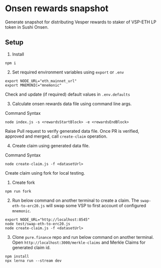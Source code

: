 # Onsen rewards snapshot

Generate snapshot for distributing Vesper rewards to staker of VSP-ETH LP token in Sushi Onsen.

## Setup
1. Install 
```
npm i
```

2. Set required environment variables using `export` or `.env`
```
export NODE_URL="eth_mainnet_url"
export MNEMONIC="mnemonic"
```

Check and update (if required) default values in `.env.defaults`

3. Calculate onsen rewards data file using command line args. 
   
Command Syntax   
```
node index.js -s <rewardsStartBlock> -e <rewardsEndBlock>
```

Raise Pull request to verify generated data file. Once PR is verified, approved and merged, call `create-claim` operation. 

4. Create claim using generated data file. 

Command Syntax
```
node create-claim.js -f <datasetUrl>
```


Create claim using fork for local testing.
1. Create fork
```
npm run fork
```
2. Run below command on another terminal to create a claim. 
The `swap-eth-to-erc20.js` will swap some VSP to first account of configured `mnemonic`.
```
export NODE_URL="http://localhost:8545"
node test/swap-eth-to-erc20.js
node create-claim.js -f <datasetUrl>
```
3. Clone `pure.finance` repo and run below command on another terminal. 
Open `http://localhost:3000/merkle-claims` and Merkle Claims for generated claim id.
```
npm install
npx lerna run --stream dev
```